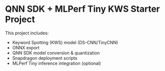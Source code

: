 # QNN SDK + MLPerf Tiny KWS Starter Project

This project includes:
- Keyword Spotting (KWS) model (DS-CNN/TinyCNN)
- ONNX export
- QNN SDK model conversion & quantization
- Snapdragon deployment scripts
- MLPerf Tiny inference integration (optional)
